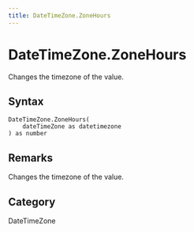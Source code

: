 ```yaml
---
title: DateTimeZone.ZoneHours
---
```


# DateTimeZone.ZoneHours


Changes the timezone of the value.


## Syntax

```powerquery
DateTimeZone.ZoneHours(
    dateTimeZone as datetimezone
) as number
```


## Remarks

Changes the timezone of the value.



## Category
DateTimeZone

